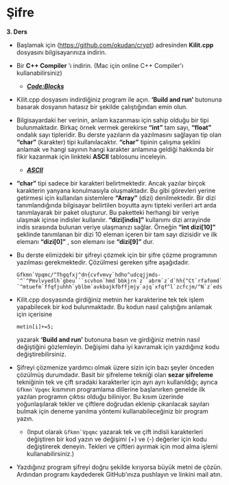# Şifre

**3. Ders**



  -	Başlamak için (https://github.com/okudan/crypt) adresinden **Kilit.cpp** dosyasını bilgisayarınıza indirin.
  -	Bir **C++ Compiler** ’ı indirin. (Mac için online C++ Compiler'ı kullanabilirsiniz)
	- ***[Code:Blocks](http://www.codeblocks.org/downloads/26)***
  -	Kilit.cpp dosyasını indirdiğiniz program ile açın. **‘Build and run’** butonuna basarak dosyanın hatasız bir şekilde çalıştığından emin olun.
  
  -	Bilgisayardaki her verinin, anlam kazanması için sahip olduğu bir tipi bulunmaktadır. Birkaç örnek vermek gerekirse **“int”** tam sayı, **“float”** ondalık sayı tipleridir. Bu derste yazıların da yazılmasını sağlayan tip olan **“char”** (karakter) tipi kullanılacaktır. **“char”** tipinin çalışma şeklini anlamak ve hangi sayının hangi karakter anlamına geldiği hakkında bir fikir kazanmak için linkteki **ASCII** tablosunu inceleyin.
	- ***[ASCII](https://en.cppreference.com/w/cpp/language/ascii)***
  -	**“char”** tipi sadece bir karakteri belirtmektedir. Ancak yazılar birçok karakterin yanyana konulmasıyla oluşmaktadır. Bu gibi görevleri yerine getirmesi için kullanılan sistemlere **“Array”** (dizi) denilmektedir. Bir dizi tanımlandığında bilgisayar belirtilen boyutta aynı tipteki verileri art arda tanımlayarak bir paket oluşturur. Bu paketteki herhangi bir veriye ulaşmak içinse indisler kullanılır. **“dizi[indis]”** kullanımı dizi arrayinde indis sırasında bulunan veriye ulaşmanızı sağlar. Örneğin **“int dizi[10]”** şeklinde tanımlanan bir dizi 10 eleman içeren bir tam sayı dizisidir ve ilk elemanı **“dizi[0]”** , son elemanı ise **“dizi[9]”** dur.

  -	Bu derste elimizdeki bir şifreyi çözmek için bir şifre çözme programının yazılması gerekmektedir. Çözülmesi gereken şifre aşağıdadır.
	```
	Gfkmn`Vpqmc/^Thgqfxj^dn{cvfvmvy`hdho^udcqjjmds-`^`^Pmvlvyedlh`gbeu```scvhon`hmd`bbkjrn`z``abrm`z`d`hh{^Ct`rfafomd``mlbmŰ{`^hdsdldo^tdzkfqjm`kjrudth`htsf^cts`e`"^`^`0``edu^Bqetjmp^VMP^2^bcfs`lbuj^ltdtl^tdsup^2^bcfs`GD,TQ13`tmss`tnohl^tdorpq`1tds^u`od`cjrj,ehth`cjrj,fqldl^ktnofq`^`^`rpm`nm`s`l^jkfqmdzdo^edsrmdscf^pxvm`hdho^ltmkbmn`oh{^hdsdldddl^pkbm`rjesd`lblq08^ehs-`^mtuefm`ffqfjuhhh`yblbm`avkbajkfbffjmjy`ajq`xfqf^l`zcfcjm/^N`z`eds^pkn`e`o^brm`"
	```
	
  -	Kilit.cpp dosyasında girdiğiniz metnin her karakterine tek tek işlem yapabilecek bir kod bulunmaktadır. Bu kodun nasıl çalıştığını anlamak için içerisine 
	```
	metin[i]+=5;
	```
	yazarak **‘Build and run’** butonuna basın ve girdiğiniz metnin nasıl değiştiğini gözlemleyin. Değişimi daha iyi kavramak için yazdığınız kodu değiştirebilirsiniz.
  -	Şifreyi çözmenize yardımcı olmak üzere sizin için bazı şeyler önceden çözülmüş durumdadır. Basit bir şifreleme tekniği olan **sezar şifreleme** tekniğinin tek ve çift sıradaki karakterler için ayrı ayrı kullanıldığı; ayrıca ``` Gfkmn`Vpqmc ``` kısmının programlama dillerine başlanırken genelde ilk yazılan programın çıktısı olduğu biliniyor. Bu kısım üzerinde yoğunlaşılarak tekler ve çiftlere doğrudan eklenip çıkarılacak sayıları bulmak için deneme yanılma yöntemi kullanabileceğiniz bir program yazın.
	- (Input olarak ``` Gfkmn`Vpqmc ``` yazarak tek ve çift indisli karakterleri değiştiren bir kod yazın ve değişimi (+) ve (-) değerler için kodu değiştirerek deneyin. Tekleri ve çiftleri ayırmak için mod alma işlemi kullanabilirsiniz.)
  -	Yazdığınız program şifreyi doğru şekilde kırıyorsa büyük metni de çözün. Ardından programı kaydederek GitHub’ınıza pushlayın ve linkini mail atın.